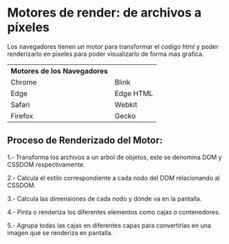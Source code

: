 <h1>Motores de render: de archivos a píxeles</h1>

Los navegadores tienen un motor para transformar el codigo html y poder renderizarlo en pixeles para poder visualizarlo de forma mas grafica.

<table>
    <th>Motores de los Navegadores</th>
<tr>
    <td>Chrome</td>
    <td>Blink</td>
</tr>
<tr>
    <td>Edge</td>
    <td>Edge HTML</td>
</tr>
<tr>
    <td>Safari</td>
    <td>Webkit</td>
</tr>
<tr>
    <td>Firefox</td>
    <td>Gecko</td>
</tr>
</table>

<h2>Proceso de Renderizado del Motor:</h2>

1.- Transforma los archivos a un arbol de objetos, este se denomina DOM y CSSDOM respectivamente.

2.- Calcula el estilo correspondiente a cada nodo del DOM relacionando al CSSDOM.

3.- Calcula las dimensiones de cada nodo y dónde va en la pantalla.

4.- Pinta o renderiza los diferentes elementos como cajas o contenedores.

5.- Agrupa todas las cajas en diferentes capas para convertirlas en una imagen que se renderiza en pantalla.